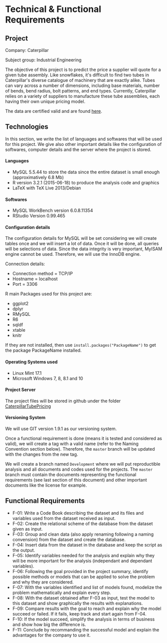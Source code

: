 # Technical & Functional Requirements

## Project
Company: Caterpillar

Subject group: Industrial Engineering

The objective of this project is to predict the price a supplier will quote for a given tube assembly. Like snowflakes, it's difficult to find two tubes in Caterpillar's diverse catalogue of machinery that are exactly alike. Tubes can vary across a number of dimensions, including base materials, number of bends, bend radius, bolt patterns, and end types. Currently, Caterpillar relies on a variety of suppliers to manufacture these tube assemblies, each having their own unique pricing model.

The data are certified valid and are found [here](https://www.kaggle.com/c/caterpillar-tube-pricing/data).


## Technologies
In this section, we write the list of languages and softwares that will be used for this project. We give also other important details like the configuration of softwares, computer details and the server where the project is stored.

#### Languages

* MySQL 5.5.44 to store the data since the entire dataset is small enough (approximatively 6.8 Mb)
* R version 3.2.1 (2015-06-18) to produce the analysis code and graphics
* LaTeX with TeX Live 2013/Debian

#### Softwares

* MySQL WorkBench version 6.0.8.11354
* RStudio Version 0.99.465

#### Configuration details
The configuration details for MySQL will be set considering we will create tables once and we will insert a lot of data. Once it will be done, all queries will be selections of data. Since the data integrity is very important, MyISAM engine cannot be used. Therefore, we will use the InnoDB engine. 

Connection details:

* Connection method = TCP/IP
* Hostname = localhost
* Port = 3306

R main Packages used for this project are:

* ggplot2
* dplyr
* RMySQL
* R6
* sqldf
* xtable
* knitr

If they are not installed, then use `install.packages("PackageName")` to get the package PackageName installed.


#### Operating Systems used

* Linux Mint 17.1
* Microsoft Windows 7, 8, 8.1 and 10

#### Project Server
The project files will be stored in github under the folder [CaterpillarTubePricing](https://github.com/glapointe7/CaterpillarTubePricing)

#### Versioning System
We will use GIT version 1.9.1 as our versioning system.

Once a functional requirement is done (means it is tested and considered as valid), we will create a tag with a valid name (refer to the Naming Convention section below). Therefore, the `master` branch will be updated with the changes from the new tag. 

We will create a branch named `Development` where we will put reproductible analysis and all documents and codes used for the projects. The `master` branch must contain the documents representing the functional requirements (see last section of this document) and other important documents like the license for example.


## Functional Requirements

* F-01: Write a Code Book describing the dataset and its files and variables used from the dataset received as input.
* F-02: Create the relational scheme of the database from the dataset given as input.
* F-03: Group and clean data (also apply renaming following a naming convension) from the dataset and create the database.
* F-04: Insert data from the dataset in the database and keep the script as the output.
* F-05: Identify variables needed for the analysis and explain why they will be more important for the analysis (independant and dependant variables).
* F-06: Following the goal provided in the project summary, identify possible methods or models that can be applied to solve the problem and why they are considered.
* F-07: With the variables identified and list of models found, modelize the problem mathematically and explain every step.
* F-08: With the dataset obtained after F-03 as input, test the model to this dataset and show graphically the results with explanations.
* F-09: Compare results with the goal to reach and explain why the model succeed or failed. If it fails, keep track and start again from F-04.
* F-10: If the model succeed, simplify the analysis in terms of business and show how big the difference is.
* F-11: Conclude by recommanding the successful model and explain the advantages for the company to use it.
